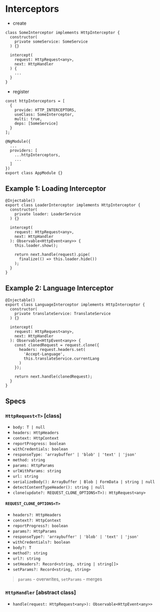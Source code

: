 # Interceptors

* create

```
class SomeInterceptor implements HttpInterceptor {
  constructor(
    private someService: SomeService
  ) {}

  intercept(
    request: HttpRequest<any>,
    next: HttpHandler
  ) {
    ...
  }
}
```

* register

```
const httpInterceptors = [
  {
    provide: HTTP_INTERCEPTORS,
    useClass: SomeInterceptor,
    multi: true,
    deps: [SomeService]
  }
];

@NgModule({
  ...
  providers: [
    ...httpInterceptors,
    ...
  ]
})
export class AppModule {}
```

## Example 1: Loading Interceptor

```
@Injectable()
export class LoaderInterceptor implements HttpInterceptor {
  constructor(
    private loader: LoaderService
  ) {}

  intercept(
    request: HttpRequest<any>,
    next: HttpHandler
  ): Observable<HttpEvent<any>> {
    this.loader.show();

    return next.handle(request).pipe(
      finalize(() => this.loader.hide())
    );
  }
}
```

## Example 2: Language Interceptor

```
@Injectable()
export class LanguageInterceptor implements HttpInterceptor {
  constructor(
    private translateService: TranslateService
  ) {}

  intercept(
    request: HttpRequest<any>,
    next: HttpHandler
  ): Observable<HttpEvent<any>> {
    const clonedRequest = request.clone({
      headers: request.headers.set(
        'Accept-Language',
        this.translateService.currentLang
      )
    });

    return next.handle(clonedRequest);
  }
}
```

## Specs

### `HttpRequest<T>` [class]

* `body: T | null`
* `headers: HttpHeaders`
* `context: HttpContext`
* `reportProgress: boolean`
* `withCredentials: boolean`
* `responseType: 'arraybuffer' | 'blob' | 'text' | 'json'`
* `method: string`
* `params: HttpParams`
* `urlWithParams: string`
* `url: string`
* `serializeBody(): ArrayBuffer | Blob | FormData | string | null`
* `detectContentTypeHeader(): string | null`
* `clone(update?: REQUEST_CLONE_OPTIONS<T>): HttpRequest<any>`

#### `REQUEST_CLONE_OPTIONS<T>`

* `headers?: HttpHeaders`
* `context?: HttpContext`
* `reportProgress?: boolean`
* `params?: HttpParams`
* `responseType?: 'arraybuffer' | 'blob' | 'text' | 'json'`
* `withCredentials?: boolean`
* `body?: T`
* `method?: string`
* `url?: string`
* `setHeaders?: Record<string, string | string[]>`
* `setParams?: Record<string, string>`

> `params` - overwrites, `setParams` - merges

### `HttpHandler` [abstract class]

* `handle(request: HttpRequest<any>): Observable<HttpEvent<any>>`